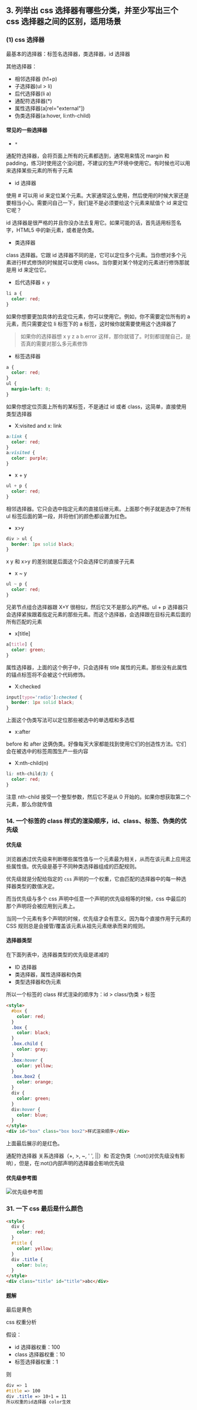 ## 3. 列举出 css 选择器有哪些分类，并至少写出三个 css 选择器之间的区别，适用场景

### (1) css 选择器

最基本的选择器：标签名选择器，类选择器，id 选择器

其他选择器：

- 相邻选择器 (h1+p)
- 子选择器(ul > li)
- 后代选择器(li a)
- 通配符选择器(\*)
- 属性选择器(a[rel="external"])
- 伪类选择器(a:hover, li:nth-child)

#### 常见的一些选择器

- `*`

通配符选择器，会将页面上所有的元素都选到，通常用来情况 margin 和 padding，练习时使用这个没问题，不建议的生产环境中使用它。有时候也可以用来选择某些元素的所有子元素

- id 选择器

使用 # 可以用 id 来定位某个元素。大家通常这么使用，然后使用的时候大家还是要相当小心。需要问自己一下，我们是不是必须要给这个元素来赋值个 id 来定位它呢？

id 选择器是很严格的并且你没办法去复用它。如果可能的话，首先适用标签名字，HTML5 中的新元素，或者是伪类。

- 类选择器

class 选择器。它跟 id 选择器不同的是，它可以定位多个元素。当你想对多个元素进行样式修饰的时候就可以使用 class。当你要对某个特定的元素进行修饰那就是用 id 来定位它。

- 后代选择器 `x y`

```css
li a {
  color: red;
}
```

如果你想要更加具体的去定位元素，你可以使用它。例如，你不需要定位所有的 a 元素，而只需要定位 li 标签下的 a 标签，这时候你就需要使用这个选择器了

> 如果你的选择器想 x y z a b.error 这样，那你就错了。时刻都提醒自己，是否真的需要对那么多元素修饰

- 标签选择器

```css
a {
  color: red;
}
ul {
  margin-left: 0;
}
```

如果你想定位页面上所有的某标签，不是通过 id 或者 class，这简单，直接使用类型选择器

- X:visited and x: link

```css
a:link {
  color: red;
}
a:visited {
  color: purple;
}
```

- x + y

```css
ul + p {
  color: red;
}
```

相邻选择器。它只会选中指定元素的直接后继元素。上面那个例子就是选中了所有 ul 标签后面的第一段，并将他们的颜色都设置为红色。

- x>y

```css
div > ul {
  border: 1px solid black;
}
```

x y 和 x>y 的差别就是后面这个只会选择它的直接子元素

- x ~ y

```css
ul ~ p {
  color: red;
}
```

兄弟节点组合选择器跟 X+Y 很相似，然后它又不是那么的严格。ul + p 选择器只会选择紧挨跟着指定元素的那些元素。而这个选择器，会选择跟在目标元素后面的所有匹配的元素

- x[title]

```css
a[title] {
  color: green;
}
```

属性选择器，上面的这个例子中，只会选择有 title 属性的元素。那些没有此属性的锚点标签将不会被这个代码修饰。

- X:checked

```css
input[type='radio']:checked {
  border: 1px solid black;
}
```

上面这个伪类写法可以定位那些被选中的单选框和多选框

- x:after

before 和 after 这俩伪类。好像每天大家都能找到使用它们的创造性方法。它们会在被选中的标签周围生产一些内容

- X:nth-child(n)

```css
li: nth-child(3) {
  color: red;
}
```

注意 nth-child 接受一个整型参数，然后它不是从 0 开始的。如果你想获取第二个元素，那么你就传值

### 14. 一个标签的 class 样式的渲染顺序，id、class、标签、伪类的优先级

#### 优先级

浏览器通过优先级来判断哪些属性值与一个元素最为相关，从而在该元素上应用这些属性值。优先级是基于不同种类选择器组成的匹配规则。

优先级就是分配给指定的 `css` 声明的一个权重，它由匹配的选择器中的每一种选择器类型的数值决定。

而当优先级与多个 css 声明中任意一个声明的优先级相等的时候，css 中最后的那个声明将会被应用到元素上。

当同一个元素有多个声明的时候，优先级才会有意义。因为每个直接作用于元素的 CSS 规则总是会接管/覆盖该元素从祖先元素继承而来的规则。

#### 选择器类型

在下面列表中，选择器类型的优先级是递减的

- ID 选择器
- 类选择器，属性选择器和伪类
- 类型选择器和伪元素

所以一个标签的 class 样式渲染的顺序为：id > class/伪类 > 标签

```html
<style>
  #box {
    color: red;
  }
  .box {
    color: black;
  }
  .box.child {
    color: gray;
  }
  .box:hover {
    color: yellow;
  }
  .box.box2 {
    color: orange;
  }
  div {
    color: green;
  }
  div:hover {
    color: blue;
  }
</style>
<div id="box" class="box box2">样式渲染顺序</div>
```

上面最后展示的是红色。

通配符选择器 关系选择器（+, >, ~, ' ', ||）和 否定伪类（:not()对优先级没有影响），但是，在:not()内部声明的选择器会影响优先级

#### 优先级参考图

![优先级参考图](https://img-blog.csdnimg.cn/20210424142602510.png)

### 31. 一下 css 最后是什么颜色

```html
<style>
  div {
    color: red;
  }
  #title {
    color: yellow;
  }
  div .title {
    color: bule;
  }
</style>
<div class="title" id="title">abc</div>
```

#### 题解

最后是黄色

css 权重分析

假设：

- id 选择器权重：100
- class 选择器权重：10
- 标签选择器权重：1

则

```css
div => 1
#title => 100
div .title => 10+1 = 11
所以权重的id选择器 color生效
```

